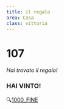 ```yaml
---
title: il regalo
area: Casa
class: vittoria
---
```

# 107
_Hai trovato il regalo!_

### HAI VINTO!

🔍[1000_FINE](1000_FINE.md)